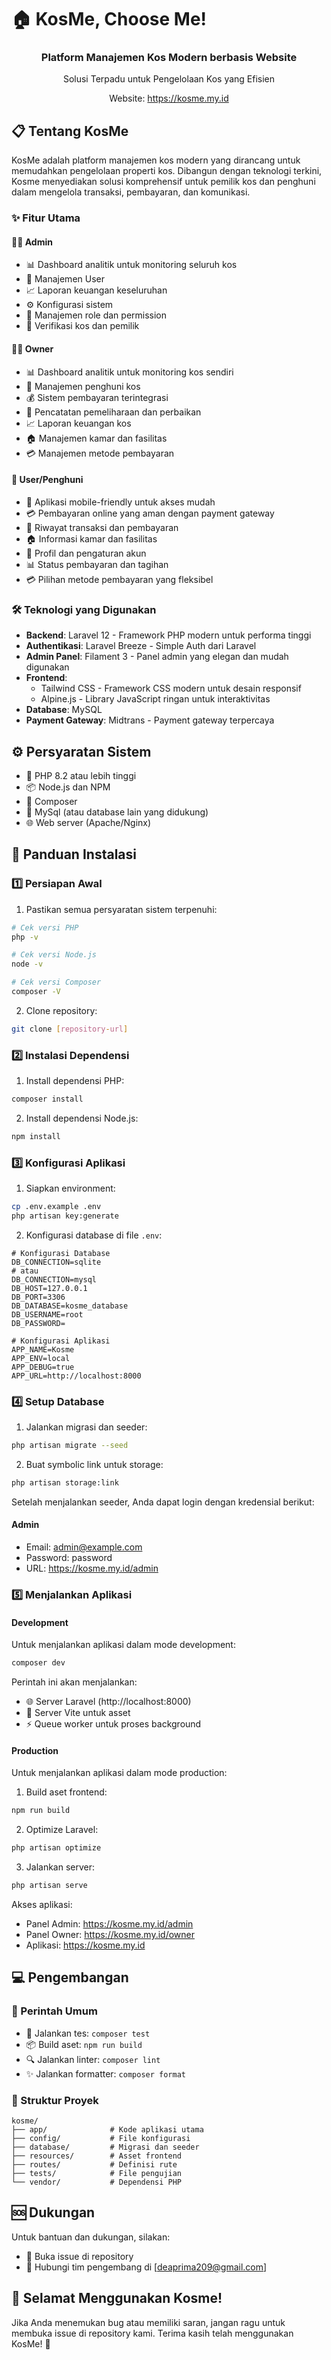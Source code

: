 # 🏠 KosMe, Choose Me!

<div align="center">
  <h3>Platform Manajemen Kos Modern berbasis Website</h3>
  <p>Solusi Terpadu untuk Pengelolaan Kos yang Efisien</p>
  <p>Website: <a href="https://kosme.my.id">https://kosme.my.id</a></p>
</div>

## 📋 Tentang KosMe

KosMe adalah platform manajemen kos modern yang dirancang untuk memudahkan pengelolaan properti kos. Dibangun dengan teknologi terkini, Kosme menyediakan solusi komprehensif untuk pemilik kos dan penghuni dalam mengelola transaksi, pembayaran, dan komunikasi.

### ✨ Fitur Utama

#### 👨‍💼 Admin 

-   📊 Dashboard analitik untuk monitoring seluruh kos
-   👥 Manajemen User
-   📈 Laporan keuangan keseluruhan
-   ⚙️ Konfigurasi sistem
-   🔐 Manajemen role dan permission
-   📝 Verifikasi kos dan pemilik

#### 👨‍💻 Owner 

-   📊 Dashboard analitik untuk monitoring kos sendiri
-   👥 Manajemen penghuni kos
-   💰 Sistem pembayaran terintegrasi
-   📝 Pencatatan pemeliharaan dan perbaikan
-   📈 Laporan keuangan kos
-   🏠 Manajemen kamar dan fasilitas
-   💳 Manajemen metode pembayaran

#### 👤 User/Penghuni

-   📱 Aplikasi mobile-friendly untuk akses mudah
-   💳 Pembayaran online yang aman dengan payment gateway
-   📅 Riwayat transaksi dan pembayaran
-   🏠 Informasi kamar dan fasilitas
-   👥 Profil dan pengaturan akun
-   📊 Status pembayaran dan tagihan
-   💳 Pilihan metode pembayaran yang fleksibel

### 🛠️ Teknologi yang Digunakan

-   **Backend**: Laravel 12 - Framework PHP modern untuk performa tinggi
-   **Authentikasi**: Laravel Breeze - Simple Auth dari Laravel
-   **Admin Panel**: Filament 3 - Panel admin yang elegan dan mudah digunakan
-   **Frontend**:
    -   Tailwind CSS - Framework CSS modern untuk desain responsif
    -   Alpine.js - Library JavaScript ringan untuk interaktivitas
-   **Database**: MySQL
-   **Payment Gateway**: Midtrans - Payment gateway terpercaya

## ⚙️ Persyaratan Sistem

-   🐘 PHP 8.2 atau lebih tinggi
-   📦 Node.js dan NPM
-   🎵 Composer
-   💾 MySql (atau database lain yang didukung)
-   🌐 Web server (Apache/Nginx)

## 🚀 Panduan Instalasi

### 1️⃣ Persiapan Awal

1. Pastikan semua persyaratan sistem terpenuhi:

```bash
# Cek versi PHP
php -v

# Cek versi Node.js
node -v

# Cek versi Composer
composer -V
```

2. Clone repository:

```bash
git clone [repository-url]
```

### 2️⃣ Instalasi Dependensi

1. Install dependensi PHP:

```bash
composer install
```

2. Install dependensi Node.js:

```bash
npm install
```

### 3️⃣ Konfigurasi Aplikasi

1. Siapkan environment:

```bash
cp .env.example .env
php artisan key:generate
```

2. Konfigurasi database di file `.env`:

```env
# Konfigurasi Database
DB_CONNECTION=sqlite
# atau
DB_CONNECTION=mysql
DB_HOST=127.0.0.1
DB_PORT=3306
DB_DATABASE=kosme_database
DB_USERNAME=root
DB_PASSWORD=

# Konfigurasi Aplikasi
APP_NAME=Kosme
APP_ENV=local
APP_DEBUG=true
APP_URL=http://localhost:8000
```

### 4️⃣ Setup Database

1. Jalankan migrasi dan seeder:

```bash
php artisan migrate --seed
```

2. Buat symbolic link untuk storage:

```bash
php artisan storage:link
```

Setelah menjalankan seeder, Anda dapat login dengan kredensial berikut:

#### Admin

-   Email: admin@example.com
-   Password: password
-   URL: https://kosme.my.id/admin

### 5️⃣ Menjalankan Aplikasi

#### Development

Untuk menjalankan aplikasi dalam mode development:

```bash
composer dev
```

Perintah ini akan menjalankan:

-   🌐 Server Laravel (http://localhost:8000)
-   🎨 Server Vite untuk asset
-   ⚡ Queue worker untuk proses background

#### Production

Untuk menjalankan aplikasi dalam mode production:

1. Build aset frontend:

```bash
npm run build
```

2. Optimize Laravel:

```bash
php artisan optimize
```

3. Jalankan server:

```bash
php artisan serve
```

Akses aplikasi:

-   Panel Admin: https://kosme.my.id/admin
-   Panel Owner: https://kosme.my.id/owner
-   Aplikasi: https://kosme.my.id

## 💻 Pengembangan

### 🔧 Perintah Umum

-   🧪 Jalankan tes: `composer test`
-   📦 Build aset: `npm run build`
-   🔍 Jalankan linter: `composer lint`
-   ✨ Jalankan formatter: `composer format`

### 📁 Struktur Proyek

```
kosme/
├── app/              # Kode aplikasi utama
├── config/           # File konfigurasi
├── database/         # Migrasi dan seeder
├── resources/        # Asset frontend
├── routes/           # Definisi rute
├── tests/            # File pengujian
└── vendor/           # Dependensi PHP
```

## 🆘 Dukungan

Untuk bantuan dan dukungan, silakan:

-   📝 Buka issue di repository
-   📧 Hubungi tim pengembang di [deaprima209@gmail.com]

## 🎉 Selamat Menggunakan Kosme!

Jika Anda menemukan bug atau memiliki saran, jangan ragu untuk membuka issue di repository kami. Terima kasih telah menggunakan KosMe! 🙏
